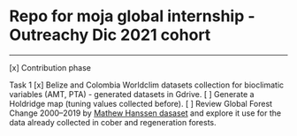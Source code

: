 # Repo for moja global internship - Outreachy Dic 2021 cohort

---

[x]	Contribution phase

Task 1
[x]	Belize and Colombia Worldclim datasets collection for bioclimatic variables (AMT, PTA) - generated datasets in Gdrive.
[ ] 	Generate a Holdridge map (tuning values collected before).
\[ ]	Review Global Forest Change 2000–2019 by [Mathew Hanssen dasaset](https://data.globalforestwatch.org/documents/14228e6347c44f5691572169e9e107ad/explore) and explore it use for the data already collected in cober and regeneration forests.
